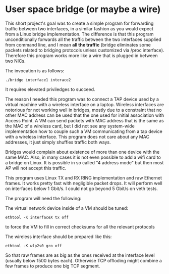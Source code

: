 # User space bridge (or maybe a wire)

This short project's goal was to create a simple program for forwarding traffic between two
interfaces, in a similar fashion as you would expect from a Linux bridge implementation. The difference
is that this program unconditionally forwards all the traffic between the two interfaces supplied from command line,
and I mean **all the traffic** (bridge eliminates some packets related to bridging protocols unless customized
via /proc interface). Therefore this program works more like a wire that is plugged in between two NICs.

The invocation is as follows:

`./bridge interface1 interace2`

It requires elevated priviledges to succeed.

The reason I needed this program was to connect a TAP device used by a virtual machine with a wireless interface
on a laptop. Wireless interfaces are notorious for not working well in bridges, mostly due to a constraint that
no other MAC address can be used that the one used for initial association with Access Point. A VM can send
packets with MAC address that is the same as the MAC of a wireless card, but I did not see any system-wide implementation how
to couple such a VM communicating from a tap device with a wireless interface. This program does not care about any MAC
addresses, it just simply shuffles traffic both ways.

Bridges would complain about existence of more than one device with the same MAC. Also, in many cases it is not even possible to add
a wifi card to a bridge on Linux. It is possible in so called "4 address mode" but then most AP will not accept this traffic.

This program uses Linux TX and RX RING implementation and raw Ethernet frames. It works pretty fast with negligible packet drops.
It will perform well on interfaces below 1 Gbit/s. I could not go beyond 5 Gbit/s on veth tests.

The program will need the following:

The virtual network device inside of a VM should be tuned:

`ethtool -K interfaceX tx off`

to force the VM to fill in correct checksums for all the relevant protocols

The wireless interface should be prepared like this:

`ethtool -K wlp2s0 gro off`

So that raw frames are as big as the ones received at the interface level (usually below 1500 bytes each). Otherwise TCP offloding might
combine a few frames to produce one big TCP segment.
